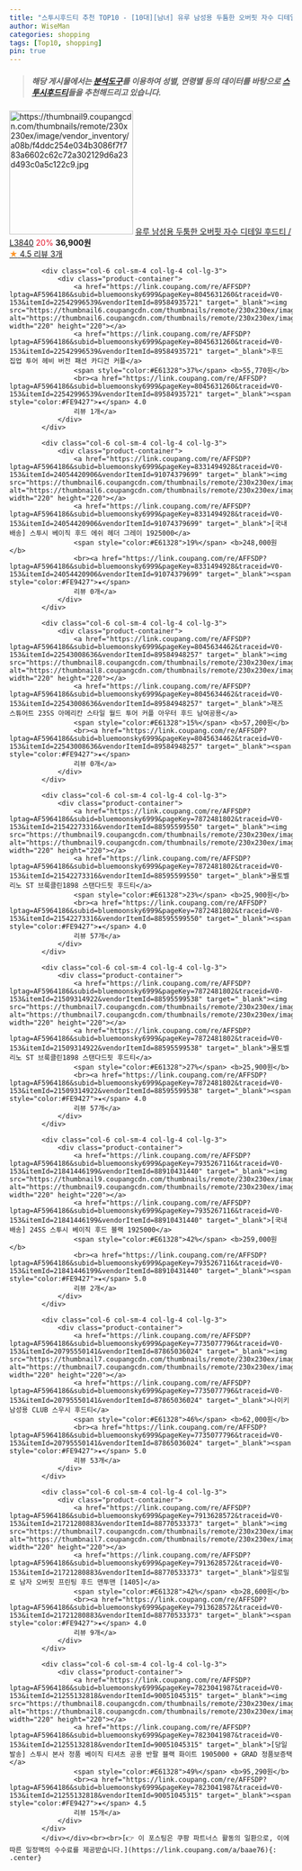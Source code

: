 ```yaml
---
title: "스투시후드티 추천 TOP10 - [10대][남녀] 유루 남성용 두툼한 오버핏 자수 디테일 후드티 / L3840"
author: WiseMan
categories: shopping
tags: [Top10, shopping]
pin: true
---
```


> ##### 해당 게시물에서는 [**분석도구**](https://itemscout.io/)를 이용하여 **성별**, **연령별** 등의 데이터를 바탕으로 [**스투시후드티**](https://link.coupang.com/a/baae76)들을 추천해드리고 있습니다.
<div class="container"><div class="row">
            <div class="col-6 col-sm-4 col-lg-4 col-lg-3">
                <div class="product-container">
                    <a href="https://link.coupang.com/re/AFFSDP?lptag=AF5964186&subid=bluemoonsky6999&pageKey=8308690467&traceid=V0-153&itemId=23973140919&vendorItemId=90994475094" target="_blank"><img src="https://thumbnail9.coupangcdn.com/thumbnails/remote/230x230ex/image/vendor_inventory/a08b/f4ddc254e034b3086f7f783a6602c62c72a302129d6a23d493c0a5c122c9.jpg" alt="https://thumbnail9.coupangcdn.com/thumbnails/remote/230x230ex/image/vendor_inventory/a08b/f4ddc254e034b3086f7f783a6602c62c72a302129d6a23d493c0a5c122c9.jpg" width="220" height="220"></a>
                    <a href="https://link.coupang.com/re/AFFSDP?lptag=AF5964186&subid=bluemoonsky6999&pageKey=8308690467&traceid=V0-153&itemId=23973140919&vendorItemId=90994475094" target="_blank">유루 남성용 두툼한 오버핏 자수 디테일 후드티 / L3840</a>
                    <span style="color:#E61328">20%</span> <b>36,900원</b>
                    <br><a href="https://link.coupang.com/re/AFFSDP?lptag=AF5964186&subid=bluemoonsky6999&pageKey=8308690467&traceid=V0-153&itemId=23973140919&vendorItemId=90994475094" target="_blank"><span style="color:#FE9427">★</span> 4.5
                    리뷰 3개</a>
                </div>
            </div>
            
            <div class="col-6 col-sm-4 col-lg-4 col-lg-3">
                <div class="product-container">
                    <a href="https://link.coupang.com/re/AFFSDP?lptag=AF5964186&subid=bluemoonsky6999&pageKey=8045631260&traceid=V0-153&itemId=22542996539&vendorItemId=89584935721" target="_blank"><img src="https://thumbnail6.coupangcdn.com/thumbnails/remote/230x230ex/image/vendor_inventory/7faa/6c24f843ab31008fe9b74ec745b34088e5827b040cff64f3029fb0643cac.jpg" alt="https://thumbnail6.coupangcdn.com/thumbnails/remote/230x230ex/image/vendor_inventory/7faa/6c24f843ab31008fe9b74ec745b34088e5827b040cff64f3029fb0643cac.jpg" width="220" height="220"></a>
                    <a href="https://link.coupang.com/re/AFFSDP?lptag=AF5964186&subid=bluemoonsky6999&pageKey=8045631260&traceid=V0-153&itemId=22542996539&vendorItemId=89584935721" target="_blank">후드 집업 투어 헤비 버전 패션 카디건 커플</a>
                    <span style="color:#E61328">37%</span> <b>55,770원</b>
                    <br><a href="https://link.coupang.com/re/AFFSDP?lptag=AF5964186&subid=bluemoonsky6999&pageKey=8045631260&traceid=V0-153&itemId=22542996539&vendorItemId=89584935721" target="_blank"><span style="color:#FE9427">★</span> 4.0
                    리뷰 1개</a>
                </div>
            </div>
            
            <div class="col-6 col-sm-4 col-lg-4 col-lg-3">
                <div class="product-container">
                    <a href="https://link.coupang.com/re/AFFSDP?lptag=AF5964186&subid=bluemoonsky6999&pageKey=8331494928&traceid=V0-153&itemId=24054420906&vendorItemId=91074379699" target="_blank"><img src="https://thumbnail6.coupangcdn.com/thumbnails/remote/230x230ex/image/vendor_inventory/7887/0c2a0cb7c89984f8905fd89d208311ea492c3714f3709fb8d6e6ba38aa76.jpg" alt="https://thumbnail6.coupangcdn.com/thumbnails/remote/230x230ex/image/vendor_inventory/7887/0c2a0cb7c89984f8905fd89d208311ea492c3714f3709fb8d6e6ba38aa76.jpg" width="220" height="220"></a>
                    <a href="https://link.coupang.com/re/AFFSDP?lptag=AF5964186&subid=bluemoonsky6999&pageKey=8331494928&traceid=V0-153&itemId=24054420906&vendorItemId=91074379699" target="_blank">[국내배송] 스투시 베이직 후드 에쉬 헤더 그레이 1925000</a>
                    <span style="color:#E61328">19%</span> <b>248,000원</b>
                    <br><a href="https://link.coupang.com/re/AFFSDP?lptag=AF5964186&subid=bluemoonsky6999&pageKey=8331494928&traceid=V0-153&itemId=24054420906&vendorItemId=91074379699" target="_blank"><span style="color:#FE9427">★</span> 
                    리뷰 0개</a>
                </div>
            </div>
            
            <div class="col-6 col-sm-4 col-lg-4 col-lg-3">
                <div class="product-container">
                    <a href="https://link.coupang.com/re/AFFSDP?lptag=AF5964186&subid=bluemoonsky6999&pageKey=8045634462&traceid=V0-153&itemId=22543008636&vendorItemId=89584948257" target="_blank"><img src="https://thumbnail8.coupangcdn.com/thumbnails/remote/230x230ex/image/vendor_inventory/da11/8b119ae5d1cdafccdbe2cbf49f6c0fb00e60d433bdeae977bf192f794df6.jpg" alt="https://thumbnail8.coupangcdn.com/thumbnails/remote/230x230ex/image/vendor_inventory/da11/8b119ae5d1cdafccdbe2cbf49f6c0fb00e60d433bdeae977bf192f794df6.jpg" width="220" height="220"></a>
                    <a href="https://link.coupang.com/re/AFFSDP?lptag=AF5964186&subid=bluemoonsky6999&pageKey=8045634462&traceid=V0-153&itemId=22543008636&vendorItemId=89584948257" target="_blank">재즈 스튜어트 23SS 아메리칸 스타일 월드 투어 커플 아우터 후드 남여공용</a>
                    <span style="color:#E61328">15%</span> <b>57,200원</b>
                    <br><a href="https://link.coupang.com/re/AFFSDP?lptag=AF5964186&subid=bluemoonsky6999&pageKey=8045634462&traceid=V0-153&itemId=22543008636&vendorItemId=89584948257" target="_blank"><span style="color:#FE9427">★</span> 
                    리뷰 0개</a>
                </div>
            </div>
            
            <div class="col-6 col-sm-4 col-lg-4 col-lg-3">
                <div class="product-container">
                    <a href="https://link.coupang.com/re/AFFSDP?lptag=AF5964186&subid=bluemoonsky6999&pageKey=7872481802&traceid=V0-153&itemId=21542273316&vendorItemId=88595599550" target="_blank"><img src="https://thumbnail9.coupangcdn.com/thumbnails/remote/230x230ex/image/vendor_inventory/fea3/01b51ea03a47ffda4ea708c5a47e7ba0c0b737f6d4be97b0784f5482defa.png" alt="https://thumbnail9.coupangcdn.com/thumbnails/remote/230x230ex/image/vendor_inventory/fea3/01b51ea03a47ffda4ea708c5a47e7ba0c0b737f6d4be97b0784f5482defa.png" width="220" height="220"></a>
                    <a href="https://link.coupang.com/re/AFFSDP?lptag=AF5964186&subid=bluemoonsky6999&pageKey=7872481802&traceid=V0-153&itemId=21542273316&vendorItemId=88595599550" target="_blank">몰토벨리노 ST 브룩클린1898 스탠다드핏 후드티</a>
                    <span style="color:#E61328">23%</span> <b>25,900원</b>
                    <br><a href="https://link.coupang.com/re/AFFSDP?lptag=AF5964186&subid=bluemoonsky6999&pageKey=7872481802&traceid=V0-153&itemId=21542273316&vendorItemId=88595599550" target="_blank"><span style="color:#FE9427">★</span> 4.0
                    리뷰 57개</a>
                </div>
            </div>
            
            <div class="col-6 col-sm-4 col-lg-4 col-lg-3">
                <div class="product-container">
                    <a href="https://link.coupang.com/re/AFFSDP?lptag=AF5964186&subid=bluemoonsky6999&pageKey=7872481802&traceid=V0-153&itemId=21509314922&vendorItemId=88595599538" target="_blank"><img src="https://thumbnail7.coupangcdn.com/thumbnails/remote/230x230ex/image/vendor_inventory/523d/d28940183986f62a74734c5b6f0a1a69322c2a89226cfc12a9079c97995b.png" alt="https://thumbnail7.coupangcdn.com/thumbnails/remote/230x230ex/image/vendor_inventory/523d/d28940183986f62a74734c5b6f0a1a69322c2a89226cfc12a9079c97995b.png" width="220" height="220"></a>
                    <a href="https://link.coupang.com/re/AFFSDP?lptag=AF5964186&subid=bluemoonsky6999&pageKey=7872481802&traceid=V0-153&itemId=21509314922&vendorItemId=88595599538" target="_blank">몰토벨리노 ST 브룩클린1898 스탠다드핏 후드티</a>
                    <span style="color:#E61328">27%</span> <b>25,900원</b>
                    <br><a href="https://link.coupang.com/re/AFFSDP?lptag=AF5964186&subid=bluemoonsky6999&pageKey=7872481802&traceid=V0-153&itemId=21509314922&vendorItemId=88595599538" target="_blank"><span style="color:#FE9427">★</span> 4.0
                    리뷰 57개</a>
                </div>
            </div>
            
            <div class="col-6 col-sm-4 col-lg-4 col-lg-3">
                <div class="product-container">
                    <a href="https://link.coupang.com/re/AFFSDP?lptag=AF5964186&subid=bluemoonsky6999&pageKey=7935267116&traceid=V0-153&itemId=21841446199&vendorItemId=88910431440" target="_blank"><img src="https://thumbnail9.coupangcdn.com/thumbnails/remote/230x230ex/image/vendor_inventory/1088/46ba7285c53ebd88587f58b46fda4d7e04f62373d7eb0c78670125aacb97.jpg" alt="https://thumbnail9.coupangcdn.com/thumbnails/remote/230x230ex/image/vendor_inventory/1088/46ba7285c53ebd88587f58b46fda4d7e04f62373d7eb0c78670125aacb97.jpg" width="220" height="220"></a>
                    <a href="https://link.coupang.com/re/AFFSDP?lptag=AF5964186&subid=bluemoonsky6999&pageKey=7935267116&traceid=V0-153&itemId=21841446199&vendorItemId=88910431440" target="_blank">[국내배송] 24SS 스투시 베이직 후드 블랙 1925000</a>
                    <span style="color:#E61328">42%</span> <b>259,000원</b>
                    <br><a href="https://link.coupang.com/re/AFFSDP?lptag=AF5964186&subid=bluemoonsky6999&pageKey=7935267116&traceid=V0-153&itemId=21841446199&vendorItemId=88910431440" target="_blank"><span style="color:#FE9427">★</span> 5.0
                    리뷰 2개</a>
                </div>
            </div>
            
            <div class="col-6 col-sm-4 col-lg-4 col-lg-3">
                <div class="product-container">
                    <a href="https://link.coupang.com/re/AFFSDP?lptag=AF5964186&subid=bluemoonsky6999&pageKey=7735077796&traceid=V0-153&itemId=20795550141&vendorItemId=87865036024" target="_blank"><img src="https://thumbnail7.coupangcdn.com/thumbnails/remote/230x230ex/image/0905_amir_MensApparel_max3k/1ea7/28dabe8625ee85c63f967a44491491db76d7374d4f244f8c2bc1057bfbb4.jpg" alt="https://thumbnail7.coupangcdn.com/thumbnails/remote/230x230ex/image/0905_amir_MensApparel_max3k/1ea7/28dabe8625ee85c63f967a44491491db76d7374d4f244f8c2bc1057bfbb4.jpg" width="220" height="220"></a>
                    <a href="https://link.coupang.com/re/AFFSDP?lptag=AF5964186&subid=bluemoonsky6999&pageKey=7735077796&traceid=V0-153&itemId=20795550141&vendorItemId=87865036024" target="_blank">나이키 남성용 CLUB 스우시 후드티</a>
                    <span style="color:#E61328">46%</span> <b>62,000원</b>
                    <br><a href="https://link.coupang.com/re/AFFSDP?lptag=AF5964186&subid=bluemoonsky6999&pageKey=7735077796&traceid=V0-153&itemId=20795550141&vendorItemId=87865036024" target="_blank"><span style="color:#FE9427">★</span> 5.0
                    리뷰 53개</a>
                </div>
            </div>
            
            <div class="col-6 col-sm-4 col-lg-4 col-lg-3">
                <div class="product-container">
                    <a href="https://link.coupang.com/re/AFFSDP?lptag=AF5964186&subid=bluemoonsky6999&pageKey=7913628572&traceid=V0-153&itemId=21721280883&vendorItemId=88770533373" target="_blank"><img src="https://thumbnail7.coupangcdn.com/thumbnails/remote/230x230ex/image/vendor_inventory/ce77/71b3fc0a57e26055a08b11cf05940da8479ec46d69817b1894c9eb10b864.jpg" alt="https://thumbnail7.coupangcdn.com/thumbnails/remote/230x230ex/image/vendor_inventory/ce77/71b3fc0a57e26055a08b11cf05940da8479ec46d69817b1894c9eb10b864.jpg" width="220" height="220"></a>
                    <a href="https://link.coupang.com/re/AFFSDP?lptag=AF5964186&subid=bluemoonsky6999&pageKey=7913628572&traceid=V0-153&itemId=21721280883&vendorItemId=88770533373" target="_blank">일로밀로 남자 오버핏 프린팅 후드 맨투맨 [1405]</a>
                    <span style="color:#E61328">42%</span> <b>28,600원</b>
                    <br><a href="https://link.coupang.com/re/AFFSDP?lptag=AF5964186&subid=bluemoonsky6999&pageKey=7913628572&traceid=V0-153&itemId=21721280883&vendorItemId=88770533373" target="_blank"><span style="color:#FE9427">★</span> 4.0
                    리뷰 9개</a>
                </div>
            </div>
            
            <div class="col-6 col-sm-4 col-lg-4 col-lg-3">
                <div class="product-container">
                    <a href="https://link.coupang.com/re/AFFSDP?lptag=AF5964186&subid=bluemoonsky6999&pageKey=7823041987&traceid=V0-153&itemId=21255132818&vendorItemId=90051045315" target="_blank"><img src="https://thumbnail8.coupangcdn.com/thumbnails/remote/230x230ex/image/vendor_inventory/36c5/815b4414a7bf34ff70ca815c5cb3ed4aae196b69044fc3380ba6a87d2b2d.jpg" alt="https://thumbnail8.coupangcdn.com/thumbnails/remote/230x230ex/image/vendor_inventory/36c5/815b4414a7bf34ff70ca815c5cb3ed4aae196b69044fc3380ba6a87d2b2d.jpg" width="220" height="220"></a>
                    <a href="https://link.coupang.com/re/AFFSDP?lptag=AF5964186&subid=bluemoonsky6999&pageKey=7823041987&traceid=V0-153&itemId=21255132818&vendorItemId=90051045315" target="_blank">[당일발송] 스투시 본사 정품 베이직 티셔츠 공용 반팔 블랙 화이트 1905000 + GRAD 정품보증택</a>
                    <span style="color:#E61328">49%</span> <b>95,290원</b>
                    <br><a href="https://link.coupang.com/re/AFFSDP?lptag=AF5964186&subid=bluemoonsky6999&pageKey=7823041987&traceid=V0-153&itemId=21255132818&vendorItemId=90051045315" target="_blank"><span style="color:#FE9427">★</span> 4.5
                    리뷰 15개</a>
                </div>
            </div>
            </div></div><br><br>[👉 이 포스팅은 쿠팡 파트너스 활동의 일환으로, 이에 따른 일정액의 수수료를 제공받습니다.](https://link.coupang.com/a/baae76){: .center}